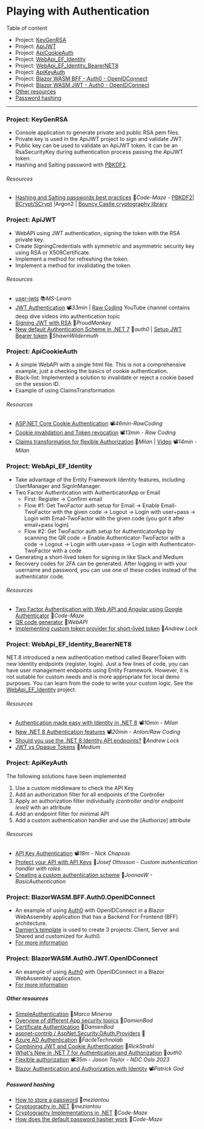 # Playing with Authentication

Table of content

- Project: [KeyGenRSA](#project-keygenrsa)
- Project: [ApiJWT](#project-apijwt)
- Project: [ApiCookieAuth](#project-apicookieauth)
- Project: [WebApi_EF_Identity](#project-webapi_ef_identity)
- Project: [WebApi_EF_Identity_BearerNET8](#project-webapi_ef_identity_bearernet8)
- Project: [ApiKeyAuth](#project-apikeyauth)
- Project: [Blazor WASM BFF - Auth0 - OpenIDConnect](#project-blazorwasmbffauth0openidconnect)
- Project: [Blazor WASM JWT - Auth0 - OpenIDConnect](#project-blazorwasmauth0jwtopenidconnect)
- [Other resources](#other-resources)
- [Password hashing](#password-hashing)

---

### Project: KeyGenRSA

- Console application to generate private and public RSA pem files.
- Private key is used in the ApiJWT project to sign and validate JWT.
- Public key can be used to validate an ApiJWT token. It can be an RsaSecurityKey during authentication process passing the ApiJWT token.
- Hashing and Salting password with [PBKDF2](KeyGenRSA/Hashing_PBKDF2.cs).

###### Resources

- [Hashing and Salting passwords best practices](https://code-maze.com/csharp-hashing-salting-passwords-best-practices/) 📓*Code-Maze* - [PBKDF2](KeyGenRSA/Hashing_PBKDF2.cs)| [BCrypt/SCrypt](https://github.com/BcryptNet/bcrypt.net) |Argon2 | [Bouncy Castle cryptography library](https://code-maze.com/csharp-bouncy-castle-cryptography)

### Project: ApiJWT

- WebAPI using JWT authentication, signing the token with the RSA private key.
- Create SigningCredentials with symmetric and asymmetric security key using RSA or X509Certificate.
- Implement a method for refreshing the token.
- Implement a method for invalidating the token.

###### Resources

- [user-jwts](https://learn.microsoft.com/en-us/aspnet/core/security/authentication/jwt-authn) 📚*MS-Learn*
- [JWT Authentication](https://youtu.be/8FvN5bhVYxY) 📽️*33min* | [Raw Coding](https://www.youtube.com/@RawCoding/videos) YouTube channel contains deep dive videos into authentication topic
- [Signing JWT with RSA](https://vmsdurano.com/-net-core-3-1-signing-jwt-with-rsa/) 📓*ProudMonkey*
- [New default Authentication Scheme in .NET 7](https://auth0.com/blog/whats-new-in-dotnet-7-for-authentication-and-authorization) 📓*auth0* | [Setup JWT Bearer token](https://wildermuth.com/2022/12/07/changes-in-jwt-bearer-tokens-in-dotnet-7/) 📓*ShawnWildermuth*

### Project: ApiCookieAuth

- A simple WebAPI with a single html file. This is not a comprehensive example, just a checking the basics of cookie authentication.
- Black-list: Implemented a solution to invalidate or reject a cookie based on the session ID.
- Example of using ClaimsTransformation
###### Resources
- [ASP.NET Core Cookie Authentication](https://youtu.be/hw2B6SZj8y8) 📽️*46min-RawCoding*
- [Cookie invalidation and Token revocation](https://youtu.be/R6r_uSSIzvs) 📽️*13min - Raw Coding*
- [Claims transformation for flexible Authorization](https://www.milanjovanovic.tech/blog/master-claims-transformation-for-flexible-aspnetcore-authorization) 📓*Milan* | [Video](https://youtu.be/cgjifZF8ZME) 📽️*14min - Milan*

### Project: WebApi_EF_Identity

- Take advantage of the Entity Framework Identity features, including UserManager and SignInManager.
- Two Factor Authentication with AuthenticatorApp or Email
  - First: Register -> Confirm email
  - Flow #1: Get TwoFactor auth setup for Email -> Enable Email-TwoFactor with the given code -> Logout -> Login with user+pass -> Login with Email-TwoFactor with the given code (you got it after email+pass login)
  - Flow #2: Get TwoFactor auth setup for AuthenticatorApp by scanning  the QR code -> Enable Authenticator-TwoFactor with a code -> Logout -> Login with user+pass -> Login with Authenticator-TwoFactor with a code
- Generating a short-lived token for signing in like Slack and Medium
- Recovery codes for 2FA can be generated. After logging in with your username and password, you can use one of these codes instead of the authenticator code.

###### Resources

- [Two Factor Authentication with Web API and Angular using Google Authenticator](https://code-maze.com/dotnet-angular-two-factor-authentication-with-using-google-authenticator) 📓*Code-Maze*
- [QR code generator](https://goqr.me/api) 📓*WebAPI*
- [Implementing custom token provider for short-lived token](https://andrewlock.net/implementing-custom-token-providers-for-passwordless-authentication-in-asp-net-core-identity) 📓*Andrew Lock*

### Project: WebApi_EF_Identity_BearerNET8

NET.8 introduced a new authentication method called BearerToken with new Identity endpoints (register, login).
Just a few lines of code, you can have user management endpoints using Entity Framework.
However, it is not suitable for custom needs and is more appropriate for local demo purposes.
You can learn from the code to write your custom logic.
See the [WebApi_EF_Identity](#project-webapi_ef_identity) project.

###### Resources

- [Authentication made easy with Identity in .NET 8](https://youtu.be/S0RSsHKiD6Y) 📽*10min - Milan*
- [New .NET 8 Authentication features](https://youtu.be/XBV1gZNF_S8) 📽*20min - Anton/Raw Coding*
- [Should you use the .NET 8 Identity API endpoints?](https://andrewlock.net/should-you-use-the-dotnet-8-identity-api-endpoints) 📓*Andrew Lock*
- [JWT vs Opaque Tokens](https://medium.com/identity-beyond-borders/jwt-vs-opaque-tokens-all-you-need-to-know-307bf19bade8) 📓*Medium*

### Project: ApiKeyAuth

The following solutions have been implemented
1. Use a custom middleware to check the API Key
2. Add an authorization filter for all endpoints of the Controller
3. Apply an authorization filter individually *(controller and/or endpoint level)* with an attribute
4. Add an endpoint filter for minimal API
5. Add a custom authentication handler and use the [Authorize] attribute

###### Resources

- [API Key Authentication](https://youtu.be/GrJJXixjR8M) 📽️*18m - Nick Chapsas*
- [Protect your API with API Keys](https://josefottosson.se/asp-net-core-protect-your-api-with-api-keys/) 📓*Josef Ottosson - Custom authentication handler with roles*
- [Creating a custom authentication scheme](https://joonasw.net/view/creating-auth-scheme-in-aspnet-core-2/) 📓*JoonasW - BasicAuthentication*

### Project: BlazorWASM.BFF.Auth0.OpenIDConnect

- An example of using [Auth0](https://auth0.com) with OpenIDConnect in a Blazor WebAssembly application that has a Backend For Frontend (BFF) architecture.
- [Damien’s template](https://github.com/damienbod/Blazor.BFF.OpenIDConnect.Template) is used to create 3 projects: Client, Server and Shared and customized for Auth0.
- [For more information](BlazorWASM.BFF.Auth0.OpenIDConnect)

### Project: BlazorWASM.Auth0.JWT.OpenIDConnect

- An example of using [Auth0](https://auth0.com) with OpenIDConnect in a Blazor WebAssembly application.
- [For more information](BlazorWASM.Auth0.JWT.OpenIDConnect)

##### Other resources

- [SimpleAuthentication](https://github.com/marcominerva/SimpleAuthentication) 👤*Marco Minerva*
- [Overview of different App security topics](https://github.com/damienbod/aspnetcore-standup-authn-authz) 👤*DamienBod*
- [Certificate Authentication](https://damienbod.com/2019/06/13/certificate-authentication-in-asp-net-core-3-0/) 📓*DamienBod*
- [aspnet-contrib / AspNet.Security.OAuth.Providers](https://github.com/aspnet-contrib/AspNet.Security.OAuth.Providers) 👤
- [Azure AD Authentication](https://www.faciletechnolab.com/blog/2021/4/13/how-to-implement-azure-ad-authentication-in-aspnet-core-50-web-application) 📓*FacileTechnolab*
- [Combining JWT and Cookie Authentication](https://weblog.west-wind.com/posts/2022/Mar/29/Combining-Bearer-Token-and-Cookie-Auth-in-ASPNET) 📓*RickStrahl*
- [What's New in .NET 7 for Authentication and Authorization](https://auth0.com/blog/whats-new-in-dotnet-7-for-authentication-and-authorization) 📓*auth0*
- [Flexible authorization](https://youtu.be/TuG0yKf8RSQ) 📽️*35m - Jason Taylor - NDC Oslo 2023*
- [Blazor Authentication and Authorization with Identity](https://youtu.be/tNzSuwV62Lw) 📽️*Patrick God*

##### Password hashing

- [How to store a password](https://www.meziantou.net/how-to-store-a-password-in-a-web-application.htm) 📓*meziantou*
- [Cryptography in .NET](https://www.meziantou.net/cryptography-in-dotnet.htm) 📓*meziantou*
- [Cryptography Implementations in .NET](https://code-maze.com/dotnet-cryptography-implementations/) 📓*Code-Maze*
- [How does the default password hasher work](https://code-maze.com/aspnetcore-default-asp-net-core-identity-password-hasher) 📓*Code-Maze*